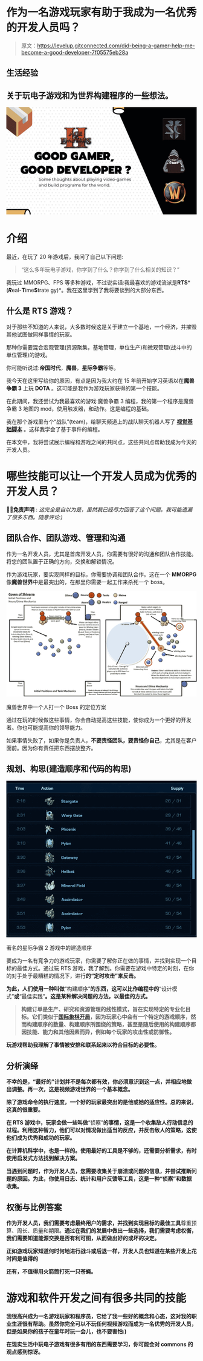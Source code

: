 # 作为一名游戏玩家有助于我成为一名优秀的开发人员吗？

> 原文：<https://levelup.gitconnected.com/did-being-a-gamer-help-me-become-a-good-developer-7f05575eb28a>

## 生活经验

## 关于玩电子游戏和为世界构建程序的一些想法。

![](img/41d62b053ab8bb9a1df3ac30bf0e5ef6.png)

# 介绍

最近，在玩了 20 年游戏后，我问了自己以下问题:

> “这么多年玩电子游戏，你学到了什么？你学到了什么相关的知识？”

我玩过 MMORPG、FPS 等多种游戏，不过说实话:我最喜欢的游戏流派是**RTS***(***R***eal-****T****ime****S****trate gy)*。我在这里学到了我将要谈到的大部分东西。

## **什么是 RTS 游戏？**

对于那些不知道的人来说，大多数时候这是关于建立一个基地，一个经济，并摧毁其他试图做同样事情的玩家。

那种你需要混合宏观管理(资源聚集，基地管理，单位生产)和微观管理(战斗中的单位管理)的游戏。

你可能听说过:**帝国时代**，**魔兽**，**星际争霸**等等。

我今天在这里写给你的原因，有点是因为我大约在 15 年前开始学习英语以在**魔兽争霸 3** 上玩 **DOTA** 。这可能是我作为游戏玩家获得的第一个技能。

在此期间，我还尝试为我最喜欢的游戏:魔兽争霸 3 编程，我的第一个程序是魔兽争霸 3 地图的 mod，使用触发器，和动作。这是编程的基础。

我在那个游戏里有个“战队”(team)，给聊天频道上的战队聊天机器人写了 [**视觉基础脚本**](https://fr.wikipedia.org/wiki/VBScript) 。这样我学会了基于事件的编程。

在本文中，我将尝试展示编程和游戏之间的共同点，这些共同点帮助我成为今天的开发人员。

# 哪些技能可以让一个开发人员成为优秀的开发人员？

**✋🏻免责声明** : *这完全是自以为是，虽然我已经尽力回答了这个问题。我可能遗漏了很多东西。随意评论:)*

## **团队合作、团队游戏、管理和沟通**

作为一名开发人员，尤其是首席开发人员，你需要有很好的沟通和团队合作技能。将您的团队置于正确的方向，交换和解锁情况。

作为游戏玩家，要实现同样的目标，你需要协调和团队合作。这在一个 **MMORPG** 像**魔兽世界**中是最突出的，在那里你需要一起工作来杀死一个 boss。

![](img/c71bb1055d468e2ec0e8fd1af3ffdd42.png)

魔兽世界中一个人打一个 Boss 的定位方案

通过在玩的时候做这些事情，你会自动提高这些技能，使你成为一个更好的开发者。你也可能提高你的领导能力。

如果事情失败了，如果你是负责人，**不要责怪团队，要责怪你自己**，尤其是在客户面前。因为你有责任把东西摆放整齐。

## **规划、构思(建造顺序和代码的构思)**

![](img/bde4cf47eed28039fd3125e5871cd000.png)

著名的星际争霸 2 游戏中的建造顺序

要成为一名有竞争力的游戏玩家，你需要了解你正在做的事情，并找到实现一个目标的最佳方式。通过玩 RTS 游戏，我了解到。你需要在游戏中特定的时刻，在你的对手处于最糟糕的情况下，进行**的“定时攻击”来反击。**

**为此，人们使用一种叫做**“构建顺序”**的东西，这可以比作编程中的**“设计模式”**或**“最佳实践”**。这是某种解决问题的方法，以最佳的方式。**

> **构建订单是生产、研究和资源管理的线性模式，旨在实现特定的专业化目标。它们类似于[国际象棋开局](https://en.wikipedia.org/wiki/Chess_opening)，因为玩家心中会有一个特定的游戏顺序，然而构建顺序的数量、构建顺序所围绕的策略，甚至是随后使用的构建顺序都因技能、能力和其他因素而异，例如每个玩家的攻击性或防御性。**

**玩游戏帮助我理解了事情被安排和联系起来以符合目标的必要性。**

## ****分析演绎****

**不幸的是，“最好的”计划并不是每次都有效，你必须意识到这一点，并相应地做出调整。再一次，这是视频游戏世界的一个基本概念。**

**除了游戏命令的执行速度，一个好的玩家最突出的是他或她的适应性。总的来说，**这真的很重要。****

**在 RTS 游戏中，玩家会做一些叫做**“侦察”**的事情，这是一个收集敌人行动信息的过程。利用这种智力，他们可以对情况做出适当的反应，并反击敌人的策略，这使他们成为优秀和成功的玩家。**

****在计算机科学中，也是一样的**。使用最好的工具是不够的，还需要分析需求，有时使用启发式方法找到解决方案。**

**当遇到问题时，作为开发人员，您需要收集关于崩溃或问题的信息，并尝试推断问题的原因。为此，你使用日志、统计和用户反馈等工具，这是一种“侦察”和数据收集。**

## ****权衡与比例答案****

**作为开发人员，我们需要考虑最终用户的需求，并找到实现目标的最佳工具**尊重预算、周长、质量和期限。**通过在我们的发展中做出一些选择，我们需要考虑权衡，我们需要知道能源交换是否有利可图，从而做出好的或坏的决定。**

**正如游戏玩家知道何时何地进行战斗或后退一样，开发人员也知道在某些开发上花时间是值得的**

**还有，不值得用火箭筒打死一只苍蝇。**

# **游戏和软件开发之间有很多共同的技能**

**我很高兴成为一名游戏玩家和程序员，它给了我一些好的概念和心态，这对我的职业生涯很有帮助。虽然你完全可以不玩任何视频游戏而成为一名优秀的开发人员，但是如果你的孩子在童年时玩一会儿，也不要害怕:)**

**在现实生活中玩电子游戏有很多有用的东西需要学习，你可能会对 commons 的观点感到惊讶。**